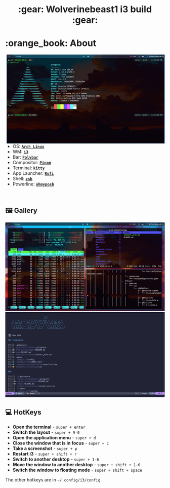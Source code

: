<h1 align="center"> :gear: Wolverinebeast1 i3 build :gear: </h1>

<h1 align="left"> :orange_book: About</h1> 

<img src="/images/neofetch.png" alt="rice" align="right" width="500px">

</br>

 - OS: [**`Arch Linux`**](https://archlinux.org/)
 - WM: [**`i3`**](https://github.com/i3/i3)
 - Bar: [**`Polybar`**](https://github.com/polybar/polybar)
 - Compositor: [**`Picom`**](https://github.com/yshui/picom)
 - Terminal: [**`kitty`**](https://github.com/kovidgoyal/kitty)
 - App Launcher: [**`Rofi`**](https://github.com/davatorium/rofi)
 - Shell: [**`zsh`**](https://github.com/zsh-users/zsh)
 - Powerline: [**`ohmyposh`** ](https://ohmyposh.dev/)

</br>
<!-- IMAGES -->

## 🖼️ Gallery

![gallery](images/overall.png)
![gallery](images/neovim.png)




<!-- HOTKEYS -->
## 💻 HotKeys
* **Open the terminal** - `super + enter`
* **Switch the layout** - `super + 9-0`
* **Open the application menu** - `super + d`
* **Close the window that is in focus** - `super + c`
* **Take a screenshot** - `super + p`
* **Restart i3** - `super + shift + r`
* **Switch to another desktop** - `super + 1-6`
* **Move the window to another desktop** - `super + shift + 1-6`
* **Switch the window to floating mode** - `super + shift + space`

The other hotkeys are in `~/.config/i3/config`.